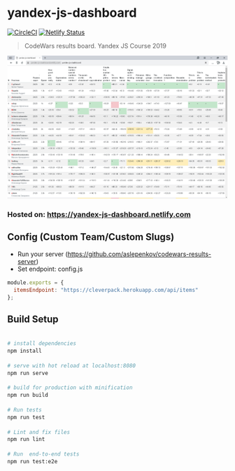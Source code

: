 # yandex-js-dashboard

[![CircleCI](https://circleci.com/gh/aslepenkov/yandex-js-dashboard.svg?style=svg)](https://circleci.com/gh/aslepenkov/yandex-js-dashboard)
[![Netlify Status](https://api.netlify.com/api/v1/badges/268b343a-da84-47b3-8cc9-2b258182cc13/deploy-status)](https://app.netlify.com/sites/yandex-js-dashboard/deploys)

> CodeWars results board. Yandex JS Course 2019

![](images/table.png?raw=true)

### Hosted on: https://yandex-js-dashboard.netlify.com

## Config (Custom Team/Custom Slugs)

- Run your server (https://github.com/aslepenkov/codewars-results-server)
- Set endpoint: config.js

```javascript
module.exports = {
  itemsEndpoint: "https://cleverpack.herokuapp.com/api/items"
};
```

## Build Setup

```bash

# install dependencies
npm install

# serve with hot reload at localhost:8080
npm run serve

# build for production with minification
npm run build

# Run tests
npm run test

# Lint and fix files
npm run lint

# Run  end-to-end tests
npm run test:e2e

```
